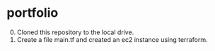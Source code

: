 # portfolio

0. Cloned this repository to the local drive.
1. Create a file main.tf and created an ec2 instance using terraform.
    

